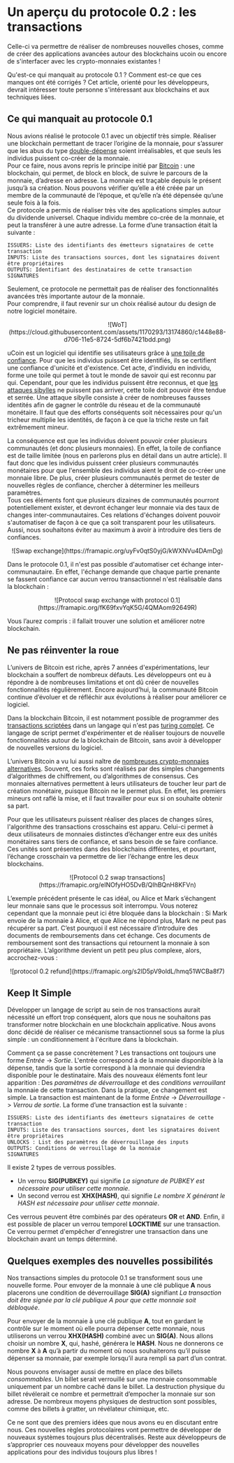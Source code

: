 # Un aperçu du protocole 0.2 : les transactions

Celle-ci va permettre de réaliser de nombreuses nouvelles choses, comme de créer des applications avancées
autour des blockchains ucoin ou encore de s'interfacer avec les crypto-monnaies existantes ! 

Qu'est-ce qui manquait au protocole 0.1 ? Comment est-ce que ces manques ont été corrigés ? Cet article, orienté 
pour les développeurs, devrait intéresser toute personne s'intéressant aux blockchains et aux techniques liées.

## Ce qui manquait au protocole 0.1

Nous avions réalisé le protocole 0.1 avec un objectif très simple. Réaliser une blockchain permettant de tracer l’origine
de la monnaie, pour s’assurer que les abus du type [double-dépense](https://en.wikipedia.org/wiki/Double-spending) soient irréalisables, et que seuls les individus puissent co-créer de la monnaie.   
Pour ce faire, nous avons repris le principe initié par [Bitcoin](https://en.wikipedia.org/wiki/Bitcoin) : une blockchain, qui permet, de block en block, de suivre le parcours de la monnaie, d’adresse en adresse. La monnaie est traçable depuis le présent jusqu’à sa création. Nous pouvons vérifier qu’elle a été créée par un membre de la communauté de l’époque, et qu’elle n’a été dépensée qu’une seule fois à la fois.  
Ce protocole a permis de réaliser très vite des applications simples autour du dividende universel. Chaque individu membre
co-crée de la monnaie, et peut la transférer à une autre adresse. La forme d’une transaction était la suivante : 
```
ISSUERS: Liste des identifiants des émetteurs signataires de cette transaction
INPUTS: Liste des transactions sources, dont les signataires doivent être propriétaires
OUTPUTS: Identifiant des destinataires de cette transaction
SIGNATURES
```

Seulement, ce protocole ne permettait pas de réaliser des fonctionnalités avancées très importante autour de la monnaie.  
Pour comprendre, il faut revenir sur un choix réalisé autour du design de notre logiciel monétaire.  

<center>![WoT](https://cloud.githubusercontent.com/assets/1170293/13174860/c1448e88-d706-11e5-8724-5df6b7421bdd.png)</center>

uCoin est un logiciel qui identifie ses utilisateurs grâce à [une toile de confiance](https://en.wikipedia.org/wiki/Web_of_trust). Pour que les individus puissent être
identifiés, ils se certifient une confiance d'unicité et d'existence. Cet acte, d'individu en individu, forme
une toile qui permet à tout le monde de savoir qui est reconnu par qui. Cependant, pour que les individus puissent être reconnus, et que [les attaques sibylles](https://en.wikipedia.org/wiki/Sybil_attack) ne puissent pas arriver, cette toile doit pouvoir être tendue et serrée. Une attaque sibylle consiste à créer de nombreuses fausses identités afin de gagner le contrôle du réseau et de la communauté monétaire. Il faut que  des efforts conséquents soit nécessaires pour qu'un tricheur multiplie les identités, de façon à ce que la triche reste un fait extrêmement mineur.

La conséquence est que les individus doivent pouvoir créer plusieurs communautés (et donc plusieurs monnaies). En effet, la toile de confiance est de taille limitée (nous en parlerons plus en détail dans un autre article). Il faut donc que les individus puissent créer plusieurs communautés monétaires pour que l'ensemble des individus aient le droit de co-créer une monnaie libre. De plus, créer plusieurs communautés permet de tester de nouvelles règles de confiance, chercher à déterminer les meilleurs paramètres.  
Tous ces éléments font que plusieurs dizaines de communautés pourront potentiellement exister, et devront échanger leur monnaie via des taux de changes inter-communautaires. Ces relations d'échanges doivent pouvoir s'automatiser de façon à ce que ça soit transparent pour les utilisateurs. Aussi, nous souhaitons
éviter au maximum à avoir à introduire des tiers de confiances.

<center>![Swap exchange](https://framapic.org/uyFv0qtS0yjG/kWXNVu4DAmDg)</center>

Dans le protocole 0.1, il n'est pas possible d'automatiser cet échange inter-communautaire. En effet, l'échange demande que chaque partie prenante se fassent confiance car aucun verrou transactionnel n'est réalisable dans la blockchain : 

<center>![Protocol swap exchange with protocol 0.1](https://framapic.org/fK69fxvYqK5G/4QMAom92649R)</center>

Vous l’aurez compris : il fallait trouver une solution et améliorer notre blockchain.

## Ne pas réinventer la roue

L’univers de Bitcoin est riche, après 7 années d'expérimentations, leur blockchain a souffert de nombreux défauts. Les développeurs ont eu à répondre à de nombreuses limitations et ont dû créer de nouvelles fonctionnalités régulièrement. Encore aujourd’hui, la communauté Bitcoin continue d’évoluer et de réfléchir aux évolutions à réaliser pour améliorer ce logiciel.  

Dans la blockchain Bitcoin, il est notamment possible de programmer des [transactions scriptées](https://en.bitcoin.it/wiki/Script) dans un langage qui n'est pas [turing complet](https://en.wikipedia.org/wiki/Turing_completeness). Ce langage de script permet d'expérimenter et de réaliser toujours de nouvelle fonctionnalités autour de la blockchain de Bitcoin, sans avoir à développer de nouvelles versions du logiciel.

L’univers Bitcoin a vu lui aussi naître de [nombreuses crypto-monnaies alternatives](https://coinmarketcap.com/). Souvent, ces forks sont réalisés par des simples changements d’algorithmes de chiffrement, ou d’algorithmes de consensus. Ces monnaies alternatives permettent à leurs utilisateurs de toucher leur part de création monétaire, puisque Bitcoin ne le permet plus. En effet, les premiers mineurs ont raflé la mise, et il faut travailler pour eux si on souhaite obtenir sa part.  

Pour que les utilisateurs puissent réaliser des places de changes sûres, l'algorithme des transactions crosschains est apparu. Celui-ci permet à deux utilisateurs de monnaies distinctes d’échanger entre eux des unités monétaires sans tiers de confiance, et sans besoin de se faire confiance. Ces unités sont présentes dans des blockchains différentes, et pourtant, l’échange crosschain va permettre de lier l’échange entre les deux blockchains.

<center>![Protocol 0.2 swap transactions](https://framapic.org/eINOfyHO5DvB/QIhBQnH8KFVn)</center>

L’exemple précédent présente le cas idéal, ou Alice et Mark s’échangent leur monnaie sans que le processus soit interrompu. Vous noterez cependant que la monnaie peut ici être bloquée dans la blockchain : Si Mark envoie de la monnaie à Alice, et que Alice ne répond plus, Mark ne peut pas récupérer sa part. C’est pourquoi il est nécessaire d’introduire des documents de remboursements dans cet échange. Ces documents de remboursement sont des transactions qui retournent la monnaie à son propriétaire. L’algorithme devient un petit peu plus complexe, alors, accrochez-vous : 

<center>![protocol 0.2 refund](https://framapic.org/s2lD5pV9oldL/hmq51WCBa8f7)</center>

## Keep It Simple

Développer un langage de script au sein de nos transactions aurait nécessité un effort trop conséquent, alors que nous ne souhaitons pas transformer notre blockchain en une blockchain applicative. Nous avons donc décidé de réaliser ce mécanisme transactionnel sous sa forme la plus simple : un conditionnement à l'écriture dans la blockchain.

Comment ça se passe concrètement ? Les transactions ont toujours une forme *Entrée* -> *Sortie*. L'entrée correspond à de la monnaie disponible à la dépense, tandis que la sortie correspond à la monnaie qui deviendra disponible pour le destinataire. Mais des nouveaux éléments font leur apparition : Des *paramètres de déverrouillage* et des *conditions verrouillant* la monnaie de cette transaction.
Dans la pratique, ce changement est simple. La transaction est maintenant de la forme *Entrée* -> *Déverrouillage* -> *Verrou de sortie*. La forme d’une transaction est la suivante : 

```
ISSUERS: Liste des identifiants des émetteurs signataires de cette transaction
INPUTS: Liste des transactions sources, dont les signataires doivent être propriétaires
UNLOCKS : List des paramètres de déverrouillage des inputs
OUTPUTS: Conditions de verrouillage de la monnaie
SIGNATURES
```

Il existe 2 types de verrous possibles. 
 - Un verrou **SIG(PUBKEY)** qui signifie *La signature de PUBKEY est nécessaire pour utiliser cette monnaie*. 
 - Un second verrou est **XHX(HASH)**, qui signifie *Le nombre X générant le HASH est nécessaire pour utiliser cette monnaie*.

Ces verrous peuvent être combinés par des opérateurs **OR** et **AND**. Enfin, il est possible de placer un verrou temporel **LOCKTIME** sur une transaction. Ce verrou permet d'empêcher d'enregistrer une transaction dans une blockchain avant un temps déterminé.

## Quelques exemples des nouvelles possibilités

Nos transactions simples du protocole 0.1 se transforment sous une nouvelle forme. Pour envoyer de la monnaie à une clé publique **A** nous placerons une condition de déverrouillage **SIG(A)** signifiant *La transaction doit être signée par la clé publique A pour que cette monnaie soit débloquée*.

Pour envoyer de la monnaie à une clé publique **A**, tout en gardant le contrôle sur le moment où elle pourra dépenser cette monnaie, nous utiliserons un verrou **XHX(HASH)** combiné avec un **SIG(A)**. Nous allons choisir un nombre **X**, qui, hashé, générera le **HASH**. Nous ne donnerons ce nombre **X** à **A** qu’à partir du moment où nous souhaiterons qu’il puisse dépenser sa monnaie, par exemple lorsqu’il aura rempli sa part d’un contrat.  

Nous pouvons envisager aussi de mettre en place des billets *consommables*. Un billet serait verrouillé sur une monnaie consommable uniquement par un nombre caché dans le billet. La destruction physique du billet révélerait ce nombre et permettrait d’empocher la monnaie sur son adresse. De nombreux moyens physiques de destruction sont possibles, comme des billets à gratter, un révélateur chimique, etc.

Ce ne sont que des premiers idées que nous avons eu en discutant entre nous. Ces nouvelles règles protocolaires vont permettre de développer de nouveaux systèmes toujours plus décentralisés. Reste aux développeurs de s’approprier ces nouveaux moyens pour développer des nouvelles applications pour des individus toujours plus libres !
